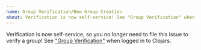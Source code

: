 ```yaml
---
name: Group Verification/New Group Creation
about: Verification is now self-service! See "Group Verification" when logged in to Clojars.
---
```


Verification is now self-service, so you no longer need to file this issue to verify a group! See ["Group Verification"](https://clojars.org/verify/group) when logged in to Clojars. 


